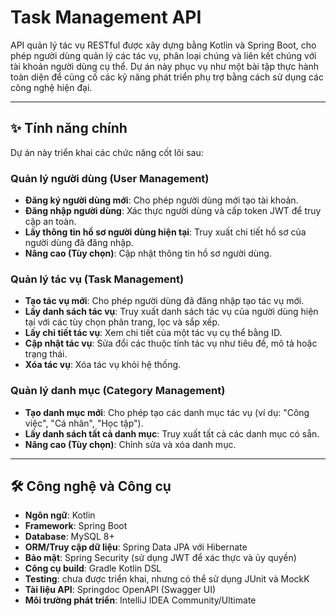 # Task Management API

API quản lý tác vụ RESTful được xây dựng bằng Kotlin và Spring Boot, cho phép người dùng quản lý các tác vụ, phân loại chúng và liên kết chúng với tài khoản người dùng cụ thể. Dự án này phục vụ như một bài tập thực hành toàn diện để củng cố các kỹ năng phát triển phụ trợ bằng cách sử dụng các công nghệ hiện đại.

-----

## ✨ Tính năng chính

Dự án này triển khai các chức năng cốt lõi sau:

### Quản lý người dùng (User Management)

* **Đăng ký người dùng mới**: Cho phép người dùng mới tạo tài khoản.
* **Đăng nhập người dùng**: Xác thực người dùng và cấp token JWT để truy cập an toàn.
* **Lấy thông tin hồ sơ người dùng hiện tại**: Truy xuất chi tiết hồ sơ của người dùng đã đăng nhập.
* **Nâng cao (Tùy chọn)**: Cập nhật thông tin hồ sơ người dùng.

### Quản lý tác vụ (Task Management)

* **Tạo tác vụ mới**: Cho phép người dùng đã đăng nhập tạo tác vụ mới.
* **Lấy danh sách tác vụ**: Truy xuất danh sách tác vụ của người dùng hiện tại với các tùy chọn phân trang, lọc và sắp xếp.
* **Lấy chi tiết tác vụ**: Xem chi tiết của một tác vụ cụ thể bằng ID.
* **Cập nhật tác vụ**: Sửa đổi các thuộc tính tác vụ như tiêu đề, mô tả hoặc trạng thái.
* **Xóa tác vụ**: Xóa tác vụ khỏi hệ thống.

### Quản lý danh mục (Category Management)

* **Tạo danh mục mới**: Cho phép tạo các danh mục tác vụ (ví dụ: "Công việc", "Cá nhân", "Học tập").
* **Lấy danh sách tất cả danh mục**: Truy xuất tất cả các danh mục có sẵn.
* **Nâng cao (Tùy chọn)**: Chỉnh sửa và xóa danh mục.

-----

## 🛠️ Công nghệ và Công cụ

* **Ngôn ngữ**: Kotlin
* **Framework**: Spring Boot 
* **Database**: MySQL 8+
* **ORM/Truy cập dữ liệu**: Spring Data JPA với Hibernate
* **Bảo mật**: Spring Security (sử dụng JWT để xác thực và ủy quyền)
* **Công cụ build**: Gradle Kotlin DSL
* **Testing**: chưa được triển khai, nhưng có thể sử dụng JUnit và MockK
* **Tài liệu API**: Springdoc OpenAPI (Swagger UI)
* **Môi trường phát triển**: IntelliJ IDEA Community/Ultimate